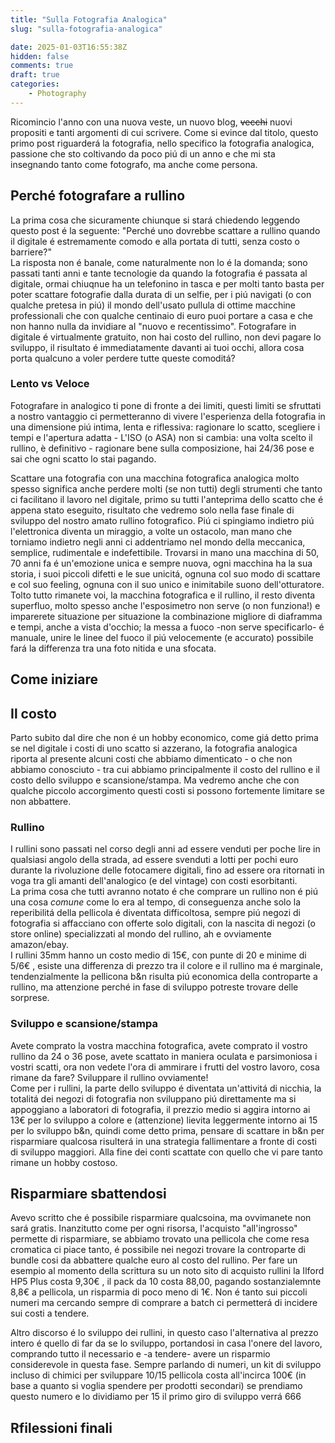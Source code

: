 ```yaml
---
title: "Sulla Fotografia Analogica"
slug: "sulla-fotografia-analogica"

date: 2025-01-03T16:55:38Z
hidden: false
comments: true
draft: true
categories:
    - Photography
---
```


Ricomincio l'anno con una nuova veste, un nuovo blog, ~~vecchi~~ nuovi propositi e tanti argomenti di cui scrivere. Come si evince dal titolo, questo primo post riguarderá la fotografia, nello specifico la fotografia analogica, passione che sto coltivando da poco piú di un anno e che mi sta insegnando tanto come fotografo, ma anche come persona.

## Perché fotografare a rullino

La prima cosa che sicuramente chiunque si stará chiedendo leggendo questo post é la seguente: "Perché uno dovrebbe scattare a rullino quando il digitale é estremamente comodo e alla portata di tutti, senza costo o barriere?"  
La risposta non é banale, come naturalmente non lo é la domanda; sono passati tanti anni e tante tecnologie da quando la fotografia é passata al digitale, ormai chiuqnue ha un telefonino in tasca e per molti tanto basta per poter scattare fotografie dalla durata di un selfie, per i piú navigati (o con qualche pretesa in piú) il mondo dell'usato pullula di ottime macchine  professionali che con qualche centinaio di euro puoi portare a casa e che non hanno nulla da invidiare al "nuovo e recentissimo". Fotografare in digitale é virtualmente gratuito, non hai costo del rullino, non devi pagare lo sviluppo, il risultato é immediatamente davanti ai tuoi occhi, allora cosa porta qualcuno a voler perdere tutte queste comoditá?

### Lento vs Veloce

Fotografare in analogico ti pone di fronte a dei limiti, questi limiti se sfruttati a nostro vantaggio ci permetteranno di vivere l'esperienza della fotografia in una dimensione piú intima, lenta e riflessiva: ragionare lo scatto, scegliere i tempi e l'apertura adatta - L'ISO (o ASA) non si cambia: una volta scelto il rullino, è definitivo - ragionare bene sulla composizione, hai 24/36 pose e sai che ogni scatto lo stai pagando.  

Scattare una fotografia con una macchina fotografica analogica molto spesso significa anche perdere molti (se non tutti) degli strumenti che tanto ci facilitano il lavoro nel digitale, primo su tutti l'anteprima dello scatto che é appena stato eseguito, risultato che vedremo solo nella fase finale di sviluppo del nostro amato rullino fotografico. Piú ci spingiamo indietro piú l'elettronica diventa un miraggio, a volte un ostacolo, man mano che torniamo indietro negli anni ci addentriamo nel mondo della meccanica, semplice, rudimentale e indefettibile. Trovarsi in mano una macchina di 50, 70 anni fa é un'emozione unica e sempre nuova, ogni macchina ha la sua storia, i suoi piccoli difetti  e le sue unicitá, ognuna col suo modo di scattare e col suo feeling, ognuna con il suo unico e inimitabile suono dell'otturatore. Tolto tutto rimanete voi, la macchina fotografica e il rullino, il resto diventa superfluo, molto spesso anche l'esposimetro non serve (o non funziona!) e imparerete situazione per situazione la combinazione migliore di diaframma e tempi, anche a vista d'occhio; la messa a fuoco -non serve specificarlo- é manuale, unire le linee del fuoco il piú velocemente (e accurato) possibile fará la differenza tra una foto nitida e una sfocata.

## Come iniziare

## Il costo

Parto subito dal dire che non é un hobby economico, come giá detto prima se nel digitale i costi di uno scatto si azzerano, la fotografia analogica riporta al presente alcuni costi che abbiamo dimenticato - o che non abbiamo conosciuto - tra cui abbiamo principalmente il costo del rullino e il costo dello sviluppo e scansione/stampa. Ma vedremo anche che con qualche piccolo accorgimento questi costi si possono fortemente limitare se non abbattere.

### Rullino  

I rullini sono passati nel corso degli anni ad essere venduti per poche lire in qualsiasi angolo della strada, ad essere svenduti a lotti per pochi euro durante la rivoluzione delle fotocamere digitali, fino ad essere ora ritornati in voga tra gli amanti dell'analogico (e del vintage) con costi esorbitanti.  
La prima cosa che tutti avranno notato é che comprare un rullino non é piú una cosa *comune* come lo era al tempo, di conseguenza anche solo la reperibilitá della pellicola é diventata difficoltosa, sempre piú negozi di fotografia si affacciano con offerte solo digitali, con la nascita di negozi (o store online) specializzati al mondo del rullino, ah e ovviamente amazon/ebay.  
I rullini 35mm  hanno un costo medio di 15€, con punte di 20 e minime di 5/6€ , esiste una differenza di prezzo tra il colore e il rullino ma é marginale, tendenzialmente la pellicona b&n risulta piú economica della controparte a rullino, ma attenzione perché in fase di sviluppo potreste trovare delle sorprese.

### Sviluppo e scansione/stampa

Avete comprato la vostra macchina fotografica, avete comprato il vostro rullino da 24 o 36 pose, avete scattato in maniera oculata e parsimoniosa i vostri scatti, ora non vedete l'ora di ammirare i frutti del vostro lavoro, cosa rimane da fare? Sviluppare il rullino ovviamente!  
Come per i rullini, la parte dello sviluppo é diventata un'attivitá di nicchia, la totalitá dei negozi di fotografia non sviluppano piú direttamente ma si appoggiano a laboratori di fotografia, il prezzio medio si aggira intorno ai 13€ per lo sviluppo a colore e (attenzione) lievita leggermente intorno ai 15 per lo sviluppo b&n, quindi come detto prima, pensare di scattare in b&n per risparmiare qualcosa risulterá in una strategia fallimentare a fronte di costi di sviluppo maggiori. Alla fine dei conti scattate con quello che vi pare tanto rimane un hobby costoso.

## Risparmiare sbattendosi

Avevo scritto che é possibile risparmiare qualcsoina, ma ovvimanete non sará gratis. Inanzitutto come per ogni risorsa, l'acquisto "all'ingrosso" permette di risparmiare, se abbiamo trovato una pellicola che come resa cromatica ci piace tanto, é possibile nei negozi trovare la controparte di bundle cosi da abbattere qualche euro al costo del rullino. Per fare un esempio al momento della scrittura su un noto sito di acquisto rullini la Ilford HP5 Plus costa 9,30€ , il pack da 10 costa 88,00, pagando sostanzialemnte 8,8€ a pellicola, un risparmia di poco meno di 1€. Non é tanto sui piccoli numeri ma cercando sempre di comprare a batch ci permetterá di incidere sui costi a tendere.

Altro discorso é lo sviluppo dei rullini, in questo caso l'alternativa al prezzo intero é quello di far da se lo sviluppo, portandosi in casa l'onere del lavoro, comprando tutto il necessario e -a tendere- avere un risparmio considerevole in questa fase. Sempre parlando di numeri, un kit di sviluppo incluso di chimici per sviluppare 10/15 pellicola costa all'incirca 100€ (in base a quanto si voglia spendere per prodotti secondari)
se prendiamo questo numero e lo dividiamo per 15 il primo giro di sviluppo verrá 666

## Rfilessioni finali
